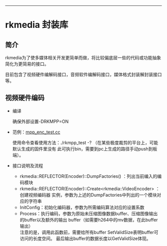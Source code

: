 ***
rkmedia 封装库
=============

简介
----

rkmedia为了使多媒体相关开发更简单而做，将比较偏底层一些的代码或功能抽象简化为更简易的接口。

目前包含了视频硬件编解码接口，音频软件编解码接口，媒体格式封装解封装接口等。

视频硬件编码
----------

- 编译

    确保外部设置-DRKMPP=ON

- 范例：[mpp_enc_test.cc](../../frameworks/media/rkmpp/test/mpp_enc_test.cc)

    使用命令查看使用方法：./rkmpp_test -? （在某些极度裁剪的平台上，可能默认生成的固件里没有
    此可执行bin，需要到pc上生成的路径手动push到板端）。

- 接口说明及流程

    * rkmedia::REFLECTOR(Encoder)::DumpFactories() ：列出当前编入的编码模块
    * rkmedia::REFLECTOR(Encoder)::Create\<rkmedia::VideoEncoder\> ：创建视频编码器
    实例，参数为上述的DumpFactories中列出的一个模块对应的字符串
    * InitConfig：初始化编码器，参数为所需编码算法对应的设置系数
    * Process：执行编码，参数为原始未压缩图像数据buffer、压缩图像输出的buffer以及额外的输出
    buffer（如需要h264中的mv数据，在此buffer输出）  
    注意的是，调用此函数前，需要给所有buffer SetValidSize表明buffer可访问的长度空间。
    最后输出buffer的数据长度以GetValidSize体现。

